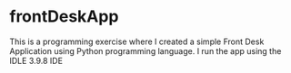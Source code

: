 # frontDeskApp
This is a programming exercise where I created a simple Front Desk Application using Python programming language. I run the app using the IDLE 3.9.8 IDE
